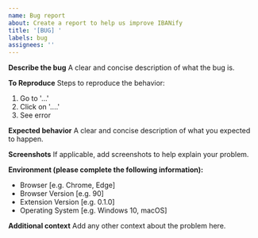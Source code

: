 ```yaml
---
name: Bug report
about: Create a report to help us improve IBANify
title: '[BUG] '
labels: bug
assignees: ''
---
```


**Describe the bug**
A clear and concise description of what the bug is.

**To Reproduce**
Steps to reproduce the behavior:
1. Go to '...'
2. Click on '....'
3. See error

**Expected behavior**
A clear and concise description of what you expected to happen.

**Screenshots**
If applicable, add screenshots to help explain your problem.

**Environment (please complete the following information):**
- Browser [e.g. Chrome, Edge]
- Browser Version [e.g. 90]
- Extension Version [e.g. 0.1.0]
- Operating System [e.g. Windows 10, macOS]

**Additional context**
Add any other context about the problem here.